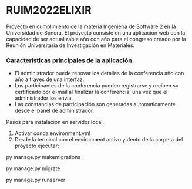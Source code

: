 # RUIM2022ELIXIR

Proyecto en cumplimiento de la materia Ingeniería de Software 2 en la Universidad de Sonora.
El proyecto consiste en una aplicacion web con la capacidad de ser actualizable año con año para el congreso creado por la Reunión Universitaria de Investigación en Materiales.

### Características principales de la aplicación.
* El administrador puede renovar los detalles de la conferencia año con año a traves de una interfaz.
* Los participantes de la conferencia pueden registrarse y reciben su certificado por e-mail al finalizar la conferencia, una vez que el administrador los envía.
* Las constancias de participación son generadas automaticamente desde el panel de administrador.


Pasos para instalación en servidor local.
1. Activar conda environment.yml
2. Desde la terminal con el environment activo y dento de la carpeta del proyecto ejecutar:


  py manage.py makemigrations
  
  py manage.py migrate
  
  py manage.py runserver
  
